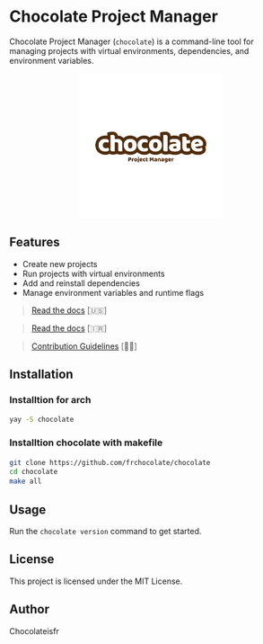 # Chocolate Project Manager

Chocolate Project Manager (`chocolate`) is a command-line tool for managing projects with virtual environments, dependencies, and environment variables.
<p align="center">
  <img src="assets/choco.png" alt="logo" width=256>
</p>

## Features
- Create new projects
- Run projects with virtual environments
- Add and reinstall dependencies
- Manage environment variables and runtime flags

> [Read the docs](DOCS.md) [🇺🇸]

> [Read the docs](DOCSfa.md) [🇮🇷]

> [Contribution Guidelines](contribute.md) [🧑‍⚕️]

## Installation

### Installtion for arch
```sh
yay -S chocolate
```


### Installtion chocolate with makefile

```sh
git clone https://github.com/frchocolate/chocolate
cd chocolate
make all
```

## Usage
Run the `chocolate version` command to get started.



## License
This project is licensed under the MIT License.

## Author
Chocolateisfr
